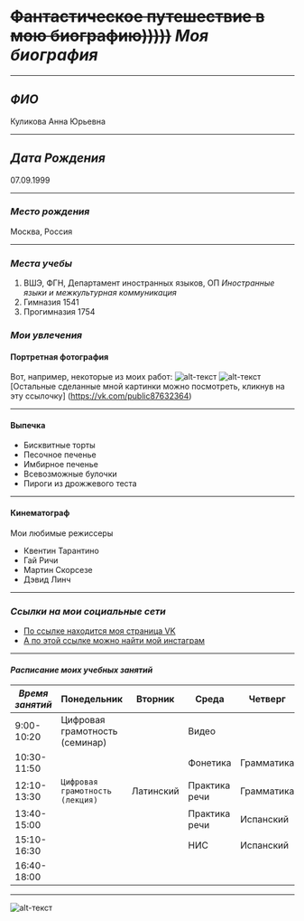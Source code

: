 # ~~Фантастическое путешествие в мою биографию)))))~~    *Моя биография*  
*********
## ***ФИО***    
Куликова Анна Юрьевна
**********
## ***Дата Рождения***    
07.09.1999  
**********
### ***Место рождения***    
Москва, Россия  
**********
### ***Места учебы***    
1. ВШЭ, ФГН, Департамент иностранных языков, ОП _Иностранные языки и межкультурная коммуникация_
2. Гимназия 1541
3. Прогимназия 1754
### ***Мои увлечения***   
#### Портретная фотография
Вот, например, некоторые из моих работ:
![alt-текст](https://pp.userapi.com/c626222/v626222672/4964e/hx0YeIaMQqk.jpg "Лето 2016")
![alt-текст](https://pp.userapi.com/c638824/v638824672/4c292/JF6TEElm8LY.jpg "Весна 2016")
[Остальные сделанные мной картинки можно посмотреть, кликнув на эту ссылочку] (https://vk.com/public87632364)
_________
#### Выпечка
+ Бисквитные торты
+ Песочное печенье 
+ Имбирное печенье 
+ Всевозможные булочки
+ Пироги из дрожжевого теста
___________
#### Кинематограф
Мои любимые режиссеры
- Квентин Тарантино
- Гай Ричи
- Мартин Скорсезе
- Дэвид Линч
**********
### ***Ссылки на мои социальные сети***    
+ [По ссылке находится моя страница VK](http://vk.com/dig_deeper)
+ [А по этой ссылке можно найти мой инстаграм](http://instagram.com/dig_deeper)
**********
#### ***Расписание моих учебных занятий***    
|  *Время занятий*  | Понедельник | Вторник |    Среда    |  Четверг  |  Пятница    |
|-------------------|:------------------------------| --------|-------------|-----------|-------------|
|   9:00-10:20      |Цифровая грамотность (семинар) |         |Видео        |           |Испанский    |
|  10:30-11:50      |                               |         |Фонетика     |Грамматика |             |
|  12:10-13:30      |`Цифровая грамотность (лекция)`  |Латинский|Практика речи|Грамматика |ВКБ (семинар)|
|  13:40-15:00      |                               |         |Практика речи|Испанский  |             |
|  15:10-16:30      |                               |         |НИС          |Испанский  |             |
|  16:40-18:00      |                               |         |             |           |`ВКБ (лекция)` |
**********
![alt-текст](https://pp.userapi.com/c836724/v836724188/55384/-buE1LateuI.jpg "А это моя фотография ")
